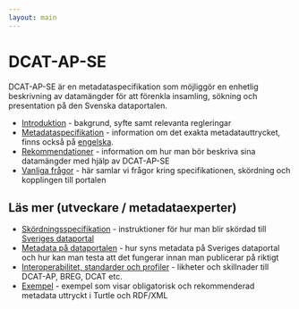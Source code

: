 ```yaml
---
layout: main
---
```


# DCAT-AP-SE
DCAT-AP-SE är en metadataspecifikation som möjliggör en enhetlig beskrivning av datamängder för att förenkla insamling, sökning och presentation på den Svenska dataportalen.

- [Introduktion](docs/introduction.md) - bakgrund, syfte samt relevanta regleringar
- [Metadataspecifikation](sv) - information om det exakta metadatauttrycket, finns också på [engelska](en).
- [Rekommendationer](docs/recommendations.md) - information om hur man bör beskriva sina datamängder med hjälp av DCAT-AP-SE
- [Vanliga frågor](docs/faq.md) - här samlar vi frågor kring specifikationen, skördning och kopplingen till portalen


## Läs mer (utveckare / metadataexperter)

- [Skördningsspecifikation](docs/harvesting.md) - instruktioner för hur man blir skördad till [Sveriges dataportal](https://oppnadata.se)
- [Metadata på dataportalen](docs/dataportal.md) - hur syns metadata på Sveriges dataportal och hur kan man testa att det fungerar innan man publicerar på riktigt
- [Interoperabilitet, standarder och profiler](docs/standards.md) - likheter och skillnader till DCAT-AP, BREG, DCAT etc.
- [Exempel](docs/examples.md) - exempel som visar obligatorisk och rekommenderad metadata uttryckt i Turtle och RDF/XML